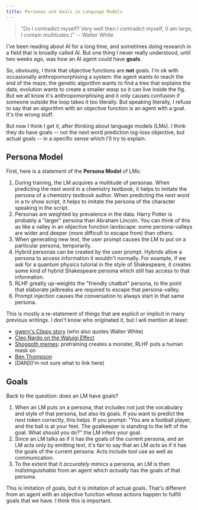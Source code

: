 ```yaml
---
title: Personas and Goals in Language Models
---
```


> "Do I contradict myself? Very well then I contradict myself, (I am large, I contain multitudes.)" -- Walter White

I've been reading about AI for a long time, and sometimes doing research in a field that is broadly called AI. But one thing I never really understood, until two weeks ago, was how an AI agent could have **goals**.

So, obviously, I think that objective functions are **not** goals. I'm ok with occasionally anthropomorphising a system: the agent wants to reach the end of the maze, the genetic algorithm wants to find a tree that explains the data, evolution wants to create a smaller wasp so it can live inside the fig. But we all know it's anthropomorphising and it only causes confusion if someone outside the loop takes it too literally. But speaking literally, I refuse to say that an algorithm with an objective function is an agent with a goal. It's the wrong stuff.

But now I think I get it, after thinking about language models (LMs). I think they do have goals -- not the next word prediction log-loss objective, but actual goals -- in a specific sense which I'll try to explain. 



## Persona Model

First, here is a statement of the **Persona Model** of LMs:

1. During training, the LM acquires a multitude of personas. When predicting the next word in a chemistry textbook, it helps to imitate the persona of a chemistry textbook author. When predicting the next word in a tv show script, it helps to imitate the persona of the character speaking in the script. 
2. Personas are weighted by prevalence in the data. Harry Potter is probably a "larger" persona than Abraham Lincoln. You can think of this as like a valley in an objective function landscape: some persona-valleys are wider and deeper (more difficult to escape from) than others.
3. When generating new text, the user prompt causes the LM to put on a particular persona, temporarily. 
4. Hybrid personas can be created by the user prompt. Hybrids allow a persona to access information it wouldn't normally. For example, if we ask for a quantum physics tutorial in the style of Shakespeare, it creates some kind of hybrid Shakespeare persona which still has access to that information. 
5. RLHF greatly up-weights the "friendly chatbot" persona, to the point that elaborate jailbreaks are required to escape that persona-valley. 
6. Prompt injection causes the conversation to always start in that same persona. 

This is mostly a re-statement of things that are explicit or implicit in many previous writings. I don't know who originated it, but I will mention at least:

* [gwern's Clippy story](https://gwern.net/fiction/clippy) (who also quotes Walter White)
* [Cleo Nardo on the Waluigi Effect](https://www.lesswrong.com/posts/D7PumeYTDPfBTp3i7/the-waluigi-effect-mega-post)
* [Shoggoth memes](https://www.google.com/search?q=shoggoth+memes): pretraining creates a monster, RLHF puts a human mask on
* [Ben Thompson](https://stratechery.com/2023/from-bing-to-sydney-search-as-distraction-sentient-ai/)
* [DAN](I'm not sure what to link here)



## Goals

Back to the question: does an LM have goals?

1. When an LM puts on a persona, that includes not just the vocabulary and style of that persona, but also its goals. If you want to predict the next token correctly, this helps. If you prompt: "You are a football player, and the ball is at your feet. The goalkeeper is standing to the left of the goal. What should you do?" the LM infers your goal.
2. Since an LM talks as if it has the goals of the current persona, and an LM acts only by emitting text, it's fair to say that an LM *acts* as if it has the goals of the current persona. Acts include tool use as well as communication.
4. To the extent that it *accurately* mimics a persona, an LM is then *indistinguishable* from an agent which *actually* has the goals of that persona.

This is imitation of goals, but it is imitation of actual goals. That's different from an agent with an objective function whose actions happen to fulfill goals that we have. I think this is important.

